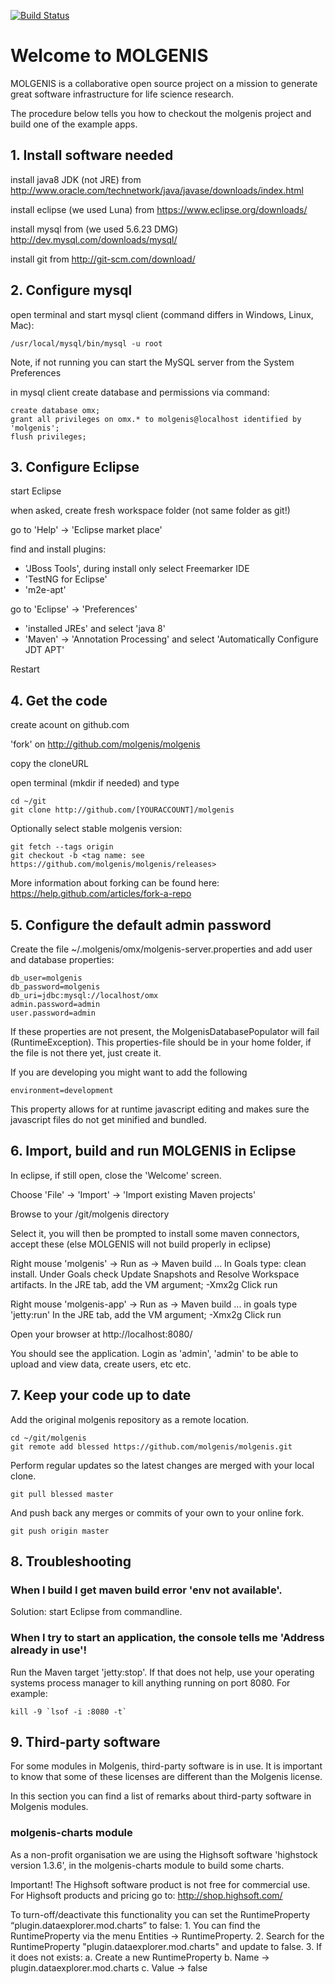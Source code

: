 [![Build Status](http://www.molgenis.org/jenkins/buildStatus/icon?job=molgenis)](http://www.molgenis.org/jenkins/job/molgenis/)

# Welcome to MOLGENIS

MOLGENIS is a collaborative open source project on a mission to generate great software infrastructure for life science research. 

The procedure below tells you how to checkout the molgenis project and build one of the example apps.

## 1. Install software needed

install java8 JDK (not JRE) from http://www.oracle.com/technetwork/java/javase/downloads/index.html

install eclipse (we used Luna) from https://www.eclipse.org/downloads/

install mysql from (we used 5.6.23 DMG) http://dev.mysql.com/downloads/mysql/

install git from http://git-scm.com/download/

## 2. Configure mysql

open terminal and start mysql client (command differs in Windows, Linux, Mac): 

    /usr/local/mysql/bin/mysql -u root
    
Note, if not running you can start the MySQL server from the System Preferences

in mysql client create database and permissions via command:

    create database omx;
    grant all privileges on omx.* to molgenis@localhost identified by 'molgenis';
    flush privileges;

## 3. Configure Eclipse

start Eclipse

when asked, create fresh workspace folder (not same folder as git!)

go to 'Help' -> 'Eclipse market place'

find and install plugins:
* 'JBoss Tools', during install only select Freemarker IDE
* 'TestNG for Eclipse'
* 'm2e-apt'

go to 'Eclipse' -> 'Preferences' 
* 'installed JREs' and select 'java 8'
* 'Maven' -> 'Annotation Processing' and select 'Automatically Configure JDT APT'

Restart

## 4. Get the code

create acount on github.com 

'fork' on http://github.com/molgenis/molgenis

copy the cloneURL

open terminal (mkdir if needed) and type 

    cd ~/git 
    git clone http://github.com/[YOURACCOUNT]/molgenis
    
Optionally select stable molgenis version:

    git fetch --tags origin
    git checkout -b <tag name: see https://github.com/molgenis/molgenis/releases>

More information about forking can be found here: https://help.github.com/articles/fork-a-repo

## 5. Configure the default admin password

Create the file ~/.molgenis/omx/molgenis-server.properties and add user and database properties:

    db_user=molgenis
    db_password=molgenis
    db_uri=jdbc:mysql://localhost/omx
    admin.password=admin
    user.password=admin

If these properties are not present, the MolgenisDatabasePopulator will fail (RuntimeException). This properties-file should be in your home folder, if the file is not there yet, just create it.    

If you are developing you might want to add the following
	
	environment=development

This property allows for at runtime javascript editing and makes sure the javascript files do not get minified and bundled.


## 6. Import, build and run MOLGENIS in Eclipse

In eclipse, if still open, close the 'Welcome' screen.

Choose 'File' -> 'Import' -> 'Import existing Maven projects'

Browse to your /git/molgenis directory 

Select it, you will then be prompted to install some maven connectors, accept these 
(else MOLGENIS will not build properly in eclipse)

Right mouse 'molgenis' -> Run as -> Maven build ... 
	In Goals type: clean install. 
	Under Goals check Update Snapshots and Resolve Workspace artifacts. 
	In the JRE tab, add the VM argument; -Xmx2g
	Click run

Right mouse 'molgenis-app' -> Run as -> Maven build ... 
	in goals type 'jetty:run' 
	In the JRE tab, add the VM argument; -Xmx2g
	Click run

Open your browser at http://localhost:8080/

You should see the application. Login as 'admin', 'admin' to be able to upload and view data, create users, etc etc.

## 7. Keep your code up to date

Add the original molgenis repository as a remote location.

    cd ~/git/molgenis
    git remote add blessed https://github.com/molgenis/molgenis.git
    
Perform regular updates so the latest changes are merged with your local clone.

    git pull blessed master
    
And push back any merges or commits of your own to your online fork.

    git push origin master

## 8. Troubleshooting

### When I build I get maven build error 'env not available'. 

Solution: start Eclipse from commandline.

### When I try to start an application, the console tells me 'Address already in use'!

Run the Maven target 'jetty:stop'. If that does not help, use your operating systems process manager to kill anything running on port 8080. For example:

    kill -9 `lsof -i :8080 -t`

## 9. Third-party software
For some modules in Molgenis, third-party software is in use. It is important to know that some of these licenses are different than the Molgenis license.

In this section you can find a list of remarks about third-party software in Molgenis modules.

### molgenis-charts module
As a non-profit organisation we are using the Highsoft software 'highstock version 1.3.6', in the molgenis-charts module to build some charts.

Important! The Highsoft software product is not free for commercial use. For Highsoft products and pricing go to: http://shop.highsoft.com/

To turn-off/deactivate this functionality you can set the RuntimeProperty “plugin.dataexplorer.mod.charts” to false:
    1. You can find the RuntimeProperty via the menu Entities -> RuntimeProperty.
    2. Search for the RuntimeProperty "plugin.dataexplorer.mod.charts" and update to false.
    3. If it does not exists:
        a. Create a new RuntimeProperty
        b. Name -> plugin.dataexplorer.mod.charts
        c. Value -> false
